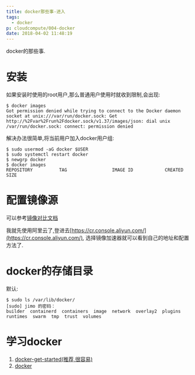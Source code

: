 ```yaml
---
title: docker那些事-进入
tags:
  - docker
p: cloudcompute/004-docker
date: 2018-04-02 11:48:19
---
```

docker的那些事.

# 安装
如果安装时使用的root用户,那么普通用户使用时就收到限制,会出现:
```shell
$ docker images
Got permission denied while trying to connect to the Docker daemon socket at unix:///var/run/docker.sock: Get http://%2Fvar%2Frun%2Fdocker.sock/v1.37/images/json: dial unix /var/run/docker.sock: connect: permission denied
```
解决办法很简单,将当前用户加入docker用户组:
```shell
$ sudo usermod -aG docker $USER
$ sudo systemctl restart docker
$ newgrp docker
$ docker images
REPOSITORY          TAG                 IMAGE ID            CREATED             SIZE
```
# 配置镜像源
可以参考[镜像对比文档](https://ieevee.com/tech/2016/09/28/docker-mirror.html)

我就先使用阿里云了,登进去[https://cr.console.aliyun.com/](https://cr.console.aliyun.com/),
选择镜像加速器就可以看到自己的地址和配置方法了.

# docker的存储目录
默认:
```shell
$ sudo ls /var/lib/docker/
[sudo] jimo 的密码：
builder  containerd  containers  image	network  overlay2  plugins  runtimes  swarm  tmp  trust  volumes
```
# 学习docker
1. [docker-get-started(推荐,很容易)](https://docs.docker.com/get-started/#test-docker-installation)
2. [docker](https://www.rails365.net/articles/docker-de-rong-qi-san)


